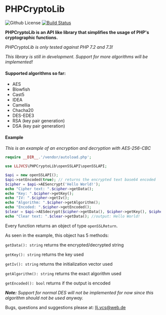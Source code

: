 # PHPCryptoLib

![Github License](https://img.shields.io/badge/License-MIT-green.svg)
[![Build Status](https://travis-ci.org/llj-vcs/PHPCryptoLib.svg?branch=master)](https://travis-ci.org/llj-vcs/PHPCryptoLib)
<!--[![codecov](https://codecov.io/gh/llj-vcs/PHPCryptoLib/branch/master/graph/badge.svg)](https://codecov.io/gh/llj-vcs/PHPCryptoLib)-->

**PHPCryptoLib is an API like library that simplifies the usage of PHP's cryptographic functions.**

*PHPCryptoLib is only tested against PHP 7.2 and 7.3!*

*This library is still in development. Support for more algorithms will be implemented!*

#### Supported algorithms so far:

- AES
- Blowfish
- Cast5
- IDEA
- Camellia
- Chacha20
- DES-EDE3
- RSA (key pair generation)
- DSA (key pair generation)

#### Example

*This is an example of an encryption and decryption with AES-256-CBC*

```php
require __DIR__.'/vendor/autoload.php';

use LLJVCS\PHPCryptoLib\openSSLAPI\openSSLAPI;

$api = new openSSLAPI();
$api->setEncoded(true); // returns the encrypted text base64 encoded
$cipher = $api->AESencrypt('Hello World!');
echo "Cipher text: ".$cipher->getData();
echo "Key: ".$cipher->getKey();
echo "IV: ".$cipher->getIv();
echo "Algorithm: ".$cipher->getAlgorithm();
echo "Encoded: ".$cipher->getEncoded();
$clear = $api->AESdecrypt($cipher->getData(), $cipher->getKey(), $cipher->getIv(), $cipher->getAlgorithm(), $cipher->getEncoded());
echo "Clear text: ".$clear->getData(); //output: Hello World!
```

Every function returns an object of type `openSSLReturn`.

As seen in the example, this object has 5 methods:

`getData(): string` returns the encrypted/decrypted string

`getKey(): string` returns the key used

`getIv(): string` returns the initialization vector used

`getAlgorithm(): string` returns the exact algorithm used

`getEncoded(): bool` returns if the output is encoded

***Note:*** *Support for normal DES will not be implemented for now since this algorithm should not be used anyway.*

Bugs, questions and suggestions please at: llj.vcs@web.de
